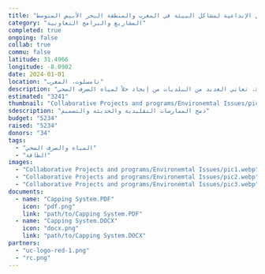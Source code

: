 ```yaml
---
title: "الحلول الإبداعية لمشاكل البيئة في المغرب والمنطقة البحر الأبيض المتوسط"
category: "المشاريع والبرامج التعاونية"
completed: true
ongoing: false
collab: true
commu: false
latitude: 31.4966
longitude: -8.0982
date: 2024-01-01
location: "تامسلوت، المغرب"
description: "تقع خمسة وتسعون في المائة من أشجار الزيتون في العالم في منطقة البحر الأبيض المتوسط. ونتيجة لذلك، تعاني العديد من البلديات من إيجاد حلاً لمياه الصرف الصحي (OWW) التي تنتجها صناعة زيت الزيتون. تواجه منطقة مراكش آسفي تحديات بيئية إضافية ضمن القطاع الصناعي التقليدي، لاسيما في تامسلوت. نظرًا لمناخها القاسي، تعتبر الأخشاب نادرة، مما يجبر الفخارين على حرق الإطارات لتشغيل أفرانهم. عند النظر في تصميمات بديلة لقطاع الفخار في تامسلوت، من المهم دمج الطرق والتصميم التقليديين بوعي مع الممارسة والتصميم الحديثين. كانت دراسة الحالة لـ إينيرجي إكسشينج ركيزة الأطروحة ونقطة الانطلاق لتطوير مشروع فرن Tameslouht الخاص بالطاقة الناتجة عن النفايات باستخدام غاز الميثان الذي يستخدم OWW كمصبغ والنفايات الصلبة للاحتراق."
estimated: "3241"
thumbnail: "Collaborative Projects and programs/Environemtal Issues/pic1.jpg"
sdescription: "دمج الممارسات التقليدية والحديثة والتصميم"
budget: "5234"
raised: "5234"
donors: "34"
tags:
  - "المياه والصرف الصحي"
  - "الطاقة"
images:
  - "Collaborative Projects and programs/Environemtal Issues/pic1.webp"
  - "Collaborative Projects and programs/Environemtal Issues/pic2.webp"
  - "Collaborative Projects and programs/Environemtal Issues/pic3.webp"
documents:
  - name: "Capping System.PDF"
    icon: "pdf.png"
    link: "path/to/Capping System.PDF"
  - name: "Capping System.DOCX"
    icon: "docx.png"
    link: "path/to/Capping System.DOCX"
partners:
  - "uc-logo-red-1.png"
  - "rc.png"
---
```

